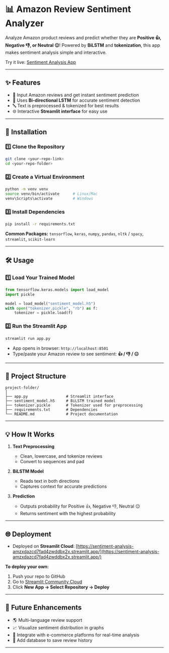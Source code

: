 
# 📊 Amazon Review Sentiment Analyzer

Analyze Amazon product reviews and predict whether they are **Positive 👍, Negative 👎, or Neutral 😐**! Powered by **BiLSTM** and **tokenization**, this app makes sentiment analysis simple and interactive.

Try it live: [Sentiment Analysis App](https://sentiment-analysis-amzxdazcd7fad4zwddbx2x.streamlit.app/)

---

## ✨ Features

* 📝 Input Amazon reviews and get instant sentiment prediction
* 🤖 Uses **Bi-directional LSTM** for accurate sentiment detection
* 🔤 Text is preprocessed & tokenized for best results
* 🌐 Interactive **Streamlit interface** for easy use

---

## 🚀 Installation

### 1️⃣ Clone the Repository

```bash
git clone <your-repo-link>
cd <your-repo-folder>
```

### 2️⃣ Create a Virtual Environment

```bash
python -m venv venv
source venv/bin/activate      # Linux/Mac
venv\Scripts\activate         # Windows
```

### 3️⃣ Install Dependencies

```bash
pip install -r requirements.txt
```

**Common Packages:**
`tensorflow`, `keras`, `numpy`, `pandas`, `nltk` / `spacy`, `streamlit`, `scikit-learn`

---

## 🛠️ Usage

### 1️⃣ Load Your Trained Model

```python
from tensorflow.keras.models import load_model
import pickle

model = load_model("sentiment_model.h5")
with open("tokenizer.pickle", "rb") as f:
    tokenizer = pickle.load(f)
```

### 2️⃣ Run the Streamlit App

```bash
streamlit run app.py
```

* App opens in browser: `http://localhost:8501`
* Type/paste your Amazon review to see sentiment: **👍 / 👎 / 😐**

---

## 📁 Project Structure

```
project-folder/
│
├── app.py                 # Streamlit interface
├── sentiment_model.h5     # BiLSTM trained model
├── tokenizer.pickle       # Tokenizer used for preprocessing
├── requirements.txt       # Dependencies
└── README.md              # Project documentation
```

---

## 💡 How It Works

1. **Text Preprocessing**

   * Clean, lowercase, and tokenize reviews
   * Convert to sequences and pad

2. **BiLSTM Model**

   * Reads text in both directions
   * Captures context for accurate predictions

3. **Prediction**

   * Outputs probability for Positive 👍, Negative 👎, Neutral 😐
   * Returns sentiment with the highest probability

---

## 🌐 Deployment

* Deployed on **Streamlit Cloud**:
  [https://sentiment-analysis-amzxdazcd7fad4zwddbx2x.streamlit.app/](https://sentiment-analysis-amzxdazcd7fad4zwddbx2x.streamlit.app/)

**To deploy your own:**

1. Push your repo to GitHub
2. Go to [Streamlit Community Cloud](https://streamlit.io/cloud)
3. Click **New App → Select Repository → Deploy**

---

## 🔮 Future Enhancements

* 🌎 Multi-language review support
* 📈 Visualize sentiment distribution in graphs
* 🤝 Integrate with e-commerce platforms for real-time analysis
* 💾 Add database to save review history

---



